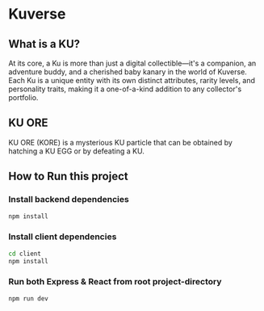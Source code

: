 # Kuverse

## What is a KU?

At its core, a Ku is more than just a digital collectible—it's a companion, an adventure buddy, and a cherished baby kanary in the world of Kuverse. Each Ku is a unique entity with its own distinct attributes, rarity levels, and personality traits, making it a one-of-a-kind addition to any collector's portfolio.

## KU ORE

KU ORE (KORE) is a mysterious KU particle that can be obtained by hatching a KU EGG or by defeating a KU.

## How to Run this project

### Install backend dependencies

```bash
npm install
```

### Install client dependencies

```bash
cd client
npm install
```

### Run both Express & React from root project-directory

```bash
npm run dev
```
